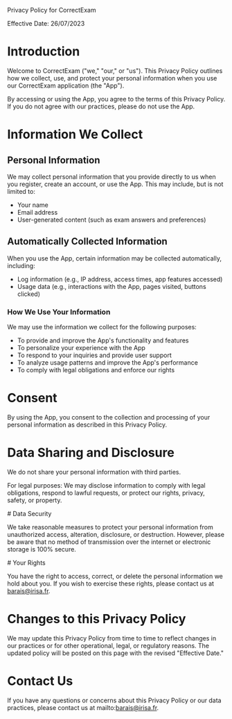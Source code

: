 Privacy Policy for CorrectExam

Effective Date: 26/07/2023

# Introduction

Welcome to CorrectExam ("we," "our," or "us"). This Privacy Policy outlines how we collect, use, and protect your personal information when you use our CorrectExam application (the "App").

By accessing or using the App, you agree to the terms of this Privacy Policy. If you do not agree with our practices, please do not use the App.

# Information We Collect

## Personal Information

We may collect personal information that you provide directly to us when you register, create an account, or use the App. This may include, but is not limited to:

- Your name
- Email address
- User-generated content (such as exam answers and preferences)

## Automatically Collected Information

When you use the App, certain information may be collected automatically, including:

- Log information (e.g., IP address, access times, app features accessed)
- Usage data (e.g., interactions with the App, pages visited, buttons clicked)

### How We Use Your Information

We may use the information we collect for the following purposes:

- To provide and improve the App's functionality and features
- To personalize your experience with the App
- To respond to your inquiries and provide user support
- To analyze usage patterns and improve the App's performance
- To comply with legal obligations and enforce our rights



# Consent

By using the App, you consent to the collection and processing of your personal information as described in this Privacy Policy.

# Data Sharing and Disclosure

We do not share your personal information with third parties.

For legal purposes: We may disclose information to comply with legal obligations, respond to lawful requests, or protect our rights, privacy, safety, or property.

# Data Security

We take reasonable measures to protect your personal information from unauthorized access, alteration, disclosure, or destruction. However, please be aware that no method of transmission over the internet or electronic storage is 100% secure.

# Your Rights

You have the right to access, correct, or delete the personal information we hold about you. If you wish to exercise these rights, please contact us at barais@irisa.fr.

# Changes to this Privacy Policy

We may update this Privacy Policy from time to time to reflect changes in our practices or for other operational, legal, or regulatory reasons. The updated policy will be posted on this page with the revised "Effective Date."

# Contact Us

If you have any questions or concerns about this Privacy Policy or our data practices, please contact us at mailto:barais@irisa.fr.

